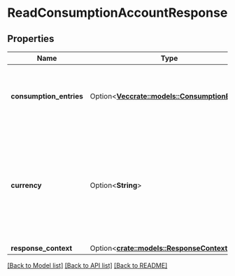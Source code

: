 # ReadConsumptionAccountResponse

## Properties

Name | Type | Description | Notes
------------ | ------------- | ------------- | -------------
**consumption_entries** | Option<[**Vec<crate::models::ConsumptionEntry>**](ConsumptionEntry.md)> | Information about the resources consumed during the specified time period. | [optional]
**currency** | Option<**String**> | The currency of your account for the `UnitPrice` and `Price` parameters, in the ISO-4217 format (for example, `EUR`). | [optional]
**response_context** | Option<[**crate::models::ResponseContext**](ResponseContext.md)> |  | [optional]

[[Back to Model list]](../README.md#documentation-for-models) [[Back to API list]](../README.md#documentation-for-api-endpoints) [[Back to README]](../README.md)


